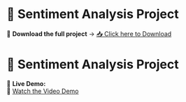 # 📂 Sentiment Analysis Project
🚀 **Download the full project** → [📥 Click here to Download](https://drive.google.com/drive/folders/10FUuNzFNMC3DEW8M6K8Gv9N36ZhMb5rf?usp=drive_link)


# 📂 Sentiment Analysis Project

🚀 **Live Demo:**  
🎥 [Watch the Video Demo](https://drive.google.com/file/d/1VcOkaWEM0zy51fnvmpK1zfoPSbtH520K/view)
